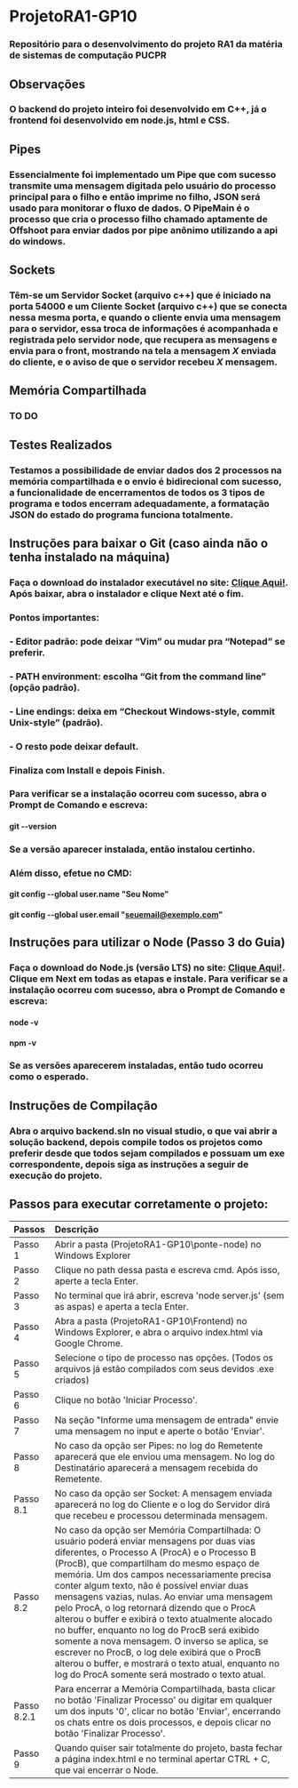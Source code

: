 # ProjetoRA1-GP10
### Repositório para o desenvolvimento do projeto RA1 da matéria de sistemas de computação PUCPR

## Observações
### O backend do projeto inteiro foi desenvolvido em C++, já o frontend foi desenvolvido em node.js, html e CSS.

## Pipes
### Essencialmente foi implementado um **Pipe** que com sucesso transmite uma mensagem digitada pelo usuário do processo principal para o filho e então imprime no filho, JSON será usado para monitorar o fluxo de dados. O PipeMain é o processo que cria o processo filho chamado aptamente de Offshoot para enviar dados por pipe anônimo utilizando a api do windows.

## Sockets
### Têm-se um **Servidor Socket** (arquivo c++) que é iniciado na porta 54000 e um **Cliente Socket** (arquivo c++) que se conecta nessa mesma porta, e quando o cliente envia uma mensagem para o servidor, essa troca de informações é acompanhada e registrada pelo servidor node, que recupera as mensagens e envia para o front, mostrando na tela a mensagem *X* enviada do cliente, e o aviso de que o servidor recebeu *X* mensagem.

## Memória Compartilhada
### TO DO

## Testes Realizados
### Testamos a possibilidade de enviar dados dos 2 processos na memória compartilhada e o envio é bidirecional com sucesso, a funcionalidade de encerramentos de todos os 3 tipos de programa e todos encerram adequadamente, a formatação JSON do estado do programa funciona totalmente.

## Instruções para baixar o Git (caso ainda não o tenha instalado na máquina)
### Faça o download do instalador executável no site: [Clique Aqui!](https://git-scm.com/downloads/win). Após baixar, abra o instalador e clique Next até o fim. 
### Pontos importantes:
### - Editor padrão: pode deixar “Vim” ou mudar pra “Notepad” se preferir.
### - PATH environment: escolha “Git from the command line” (opção padrão).
### - Line endings: deixa em “Checkout Windows-style, commit Unix-style” (padrão).
### - O resto pode deixar default.
### Finaliza com Install e depois Finish.
### Para verificar se a instalação ocorreu com sucesso, abra o Prompt de Comando e escreva: 
#### git --version
### Se a versão aparecer instalada, então instalou certinho.
### Além disso, efetue no CMD: 
#### git config --global user.name "Seu Nome"
#### git config --global user.email "seuemail@exemplo.com"

## Instruções para utilizar o Node (Passo 3 do Guia)
### Faça o download do Node.js (versão LTS) no site: [Clique Aqui!](https://nodejs.org/pt). Clique em Next em todas as etapas e instale. Para verificar se a instalação ocorreu com sucesso, abra o Prompt de Comando e escreva: 
#### node -v
#### npm -v
### Se as versões aparecerem instaladas, então tudo ocorreu como o esperado.

## Instruções de Compilação
### Abra o arquivo backend.sln no visual studio, o que vai abrir a solução backend, depois compile todos os projetos como preferir desde que todos sejam compilados e possuam um exe correspondente, depois siga as instruções a seguir de execução do projeto.

## Passos para executar corretamente o projeto:

Passos    |  Descrição
:-------- | :-----------------------------------------------------------------------------------------------------
Passo 1   | Abrir a pasta (ProjetoRA1-GP10\ponte-node) no Windows Explorer
Passo 2   | Clique no path dessa pasta e escreva cmd. Após isso, aperte a tecla Enter.
Passo 3   | No terminal que irá abrir, escreva 'node server.js' (sem as aspas) e aperta a tecla Enter.
Passo 4   | Abra a pasta (ProjetoRA1-GP10\Frontend) no Windows Explorer, e abra o arquivo index.html via Google Chrome.
Passo 5   | Selecione o tipo de processo nas opções. (Todos os arquivos já estão compilados com seus devidos .exe criados)
Passo 6   | Clique no botão 'Iniciar Processo'.
Passo 7   | Na seção "Informe uma mensagem de entrada" envie uma mensagem no input e aperte o botão 'Enviar'.
Passo 8   | No caso da opção ser Pipes: no log do Remetente aparecerá que ele enviou uma mensagem. No log do Destinatário aparecerá a mensagem recebida do Remetente.
Passo 8.1 | No caso da opção ser Socket: A mensagem enviada aparecerá no log do Cliente e o log do Servidor dirá que recebeu e processou determinada mensagem.
Passo 8.2 | No caso da opção ser Memória Compartilhada: O usuário poderá enviar mensagens por duas vias diferentes, o Processo A (ProcA) e o Processo B (ProcB), que compartilham do mesmo espaço de memória. Um dos campos necessariamente precisa conter algum texto, não é possível enviar duas mensagens vazias, nulas. Ao enviar uma mensagem pelo ProcA, o log retornará dizendo que o ProcA alterou o buffer e exibirá o texto atualmente alocado no buffer, enquanto no log do ProcB será exibido somente a nova mensagem. O inverso se aplica, se escrever no ProcB, o log dele exibirá que o ProcB alterou o buffer, e mostrará o texto atual, enquanto no log do ProcA somente será mostrado o texto atual.
Passo 8.2.1 | Para encerrar a Memória Compartilhada, basta clicar no botão 'Finalizar Processo' ou digitar em qualquer um dos inputs '0', clicar no botão 'Enviar', encerrando os chats entre os dois processos, e depois  clicar no botão 'Finalizar Processo'.
Passo 9     | Quando quiser sair totalmente do projeto, basta fechar a página index.html e no terminal apertar CTRL + C, que vai encerrar o Node. 
